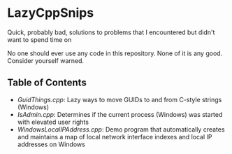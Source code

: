 # LazyCppSnips
Quick, probably bad, solutions to problems that I encountered but didn't want to spend time on

No one should ever use any code in this repository. None of it is any good. Consider yourself warned.

## Table of Contents

- *GuidThings.cpp*: Lazy ways to move GUIDs to and from C-style strings (Windows)
- *IsAdmin.cpp*: Determines if the current process (Windows) was started with elevated user rights
- *WindowsLocalIPAddress.cpp*: Demo program that automatically creates and maintains a map of local network interface indexes and local IP addresses on Windows
